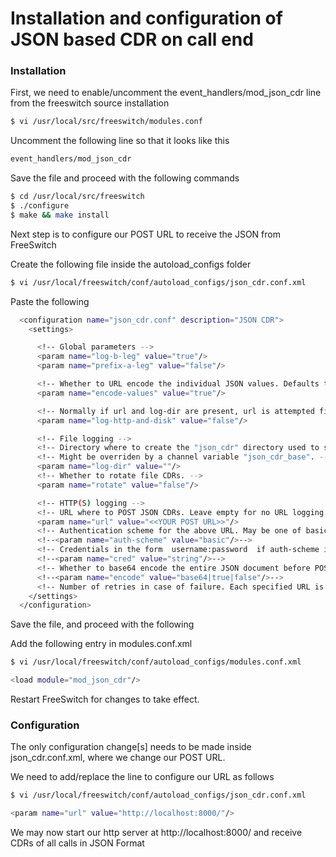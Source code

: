 # Installation and configuration of JSON based CDR on call end


### Installation

First, we need to enable/uncomment the event_handlers/mod_json_cdr line from the freeswitch source installation

```sh
$ vi /usr/local/src/freeswitch/modules.conf
```
Uncomment the following line so that it looks like this

```sh
event_handlers/mod_json_cdr
```
Save the file and proceed with the following commands

```sh
$ cd /usr/local/src/freeswitch
$ ./configure
$ make && make install
```

Next step is to configure our POST URL to receive the JSON from FreeSwitch

Create the following file inside the autoload_configs folder

```sh
$ vi /usr/local/freeswitch/conf/autoload_configs/json_cdr.conf.xml
```
Paste the following

```sh
  <configuration name="json_cdr.conf" description="JSON CDR">
    <settings>

      <!-- Global parameters -->
      <param name="log-b-leg" value="true"/>
      <param name="prefix-a-leg" value="false"/>

      <!-- Whether to URL encode the individual JSON values. Defaults to true, set to false for standard JSON. -->
      <param name="encode-values" value="true"/>

      <!-- Normally if url and log-dir are present, url is attempted first and log-dir second. This options allows to do both systematically. -->
      <param name="log-http-and-disk" value="false"/>

      <!-- File logging -->
      <!-- Directory where to create the "json_cdr" directory used to store JSON CDRs. Leave empty for no file logging. -->
      <!-- Might be overriden by a channel variable "json_cdr_base". -->
      <param name="log-dir" value=""/>
      <!-- Whether to rotate file CDRs. -->
      <param name="rotate" value="false"/>

      <!-- HTTP(S) logging -->
      <!-- URL where to POST JSON CDRs. Leave empty for no URL logging. Up to 20 URLs may be specified. -->
      <param name="url" value="<<YOUR POST URL>>"/>
      <!-- Authentication scheme for the above URL. May be one of basic|digest|NTLM|GSS-NEGOTIATE|any-->
      <!--<param name="auth-scheme" value="basic"/>-->
      <!-- Credentials in the form  username:password  if auth-scheme is used. Leave empty for no authentication. -->
      <!--<param name="cred" value="string"/>-->
      <!-- Whether to base64 encode the entire JSON document before POSTing it. -->
      <!--<param name="encode" value="base64|true|false"/>-->
      <!-- Number of retries in case of failure. Each specified URL is tried in turn. -->
    </settings>
  </configuration>
```
Save the file, and proceed with the following

Add the following entry in modules.conf.xml

```sh
$ vi /usr/local/freeswitch/conf/autoload_configs/modules.conf.xml

<load module="mod_json_cdr"/>
```

Restart FreeSwitch for changes to take effect.

### Configuration

The only configuration change[s] needs to be made inside json_cdr.conf.xml, where we change our POST URL.

We need to add/replace the line to configure our URL as follows

```sh
$ vi /usr/local/freeswitch/conf/autoload_configs/json_cdr.conf.xml

<param name="url" value="http://localhost:8000/"/>
```

We may now start our http server at http://localhost:8000/ and receive CDRs of all calls in JSON Format